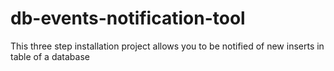 # db-events-notification-tool
This three step installation project allows you to be notified of new inserts in table of a database 
